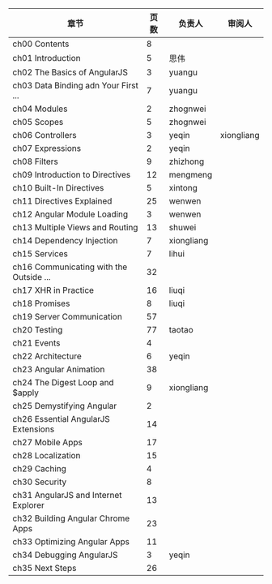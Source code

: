 章节                                       | 页数   | 负责人          | 审阅人
------------------------------------------ | ------ | --------------- | -----------------
ch00 Contents                              | 8      |                 | 
ch01 Introduction                          | 5      | 思伟            |
ch02 The Basics of AngularJS               | 3      | yuangu          |
ch03 Data Binding adn Your First ...       | 7      | yuangu          |
ch04 Modules                               | 2      | zhognwei        |
ch05 Scopes                                | 5      | zhognwei        |
ch06 Controllers                           | 3      | yeqin           | xiongliang
ch07 Expressions                           | 2      | yeqin           |
ch08 Filters                               | 9      | zhizhong        |
ch09 Introduction to Directives            | 12     | mengmeng        |
ch10 Built-In Directives                   | 5      | xintong         |
ch11 Directives Explained                  | 25     | wenwen          |
ch12 Angular Module Loading                | 3      | wenwen          |
ch13 Multiple Views and Routing            | 13     | shuwei          |
ch14 Dependency Injection                  | 7      | xiongliang      |
ch15 Services                              | 7      | lihui           |
ch16 Communicating with the Outside ...    | 32     |                 |
ch17 XHR in Practice                       | 16     | liuqi           |
ch18 Promises                              | 8      | liuqi           |
ch19 Server Communication                  | 57     |                 |
ch20 Testing                               | 77     | taotao          |
ch21 Events                                | 4      |                 |
ch22 Architecture                          | 6      | yeqin           |
ch23 Angular Animation                     | 38     |                 |
ch24 The Digest Loop and $apply            | 9      | xiongliang      |
ch25 Demystifying Angular                  | 2      |                 |
ch26 Essential AngularJS Extensions        | 14     |                 |
ch27 Mobile Apps                           | 17     |                 |
ch28 Localization                          | 15     |                 |
ch29 Caching                               | 4      |                 |
ch30 Security                              | 8      |                 |
ch31 AngularJS and Internet Explorer       | 13     |                 |
ch32 Building Angular Chrome Apps          | 23     |                 |
ch33 Optimizing Angular Apps               | 11     |                 |
ch34 Debugging AngularJS                   | 3      | yeqin           |
ch35 Next Steps                            | 26     |                 |
